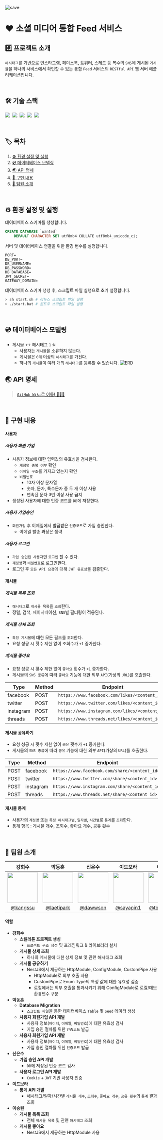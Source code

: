 ![save](https://github.com/Wanted-Pre-Onboarding-Team-E/social-media-integration-feed/assets/68440583/4f74e658-1226-4caa-82c2-80885ed1b49d)

# :heart: 소셜 미디어 통합 Feed 서비스

## #️⃣ 프로젝트 소개

`해시태그`를 기반으로 인스타그램, 페이스북, 트위터, 스레드 등 복수의 `SNS`에 게시된 `게시물`을 하나의 서비스에서 확인할 수 있는 통합 `Feed` 서비스의 `RESTful API` 웹 서버
애플리케이션입니다.

<br>

## 🛠️ 기술 스택

<img src="https://img.shields.io/badge/Node.js-version_18-339933">&nbsp;
<img src="https://img.shields.io/badge/ Nest.js-version_10-E0234E">&nbsp;
<img src="https://img.shields.io/badge/TypeScript-version_5-3178C6">&nbsp;
<img src="https://img.shields.io/badge/TypeORM-version_0.3-fcad03">&nbsp;
<img src="https://img.shields.io/badge/MySQL-version_8-00758F">&nbsp;

<br>

## 🏷️ 목차

1. [:gear: 환경 설정 및 실행](#gear-환경-설정-및-실행)
2. [:cd: 데이터베이스 모델링](#cd-데이터베이스-모델링)
3. [:earth_asia: API 명세](#earth_asia-API-명세)
4. [:bookmark_tabs: 구현 내용](#bookmark_tabs-구현-내용)
5. [:wave: 팀원 소개](#wave-팀원-소개)

<br>

## :gear: 환경 설정 및 실행

데이터베이스 스키마를 생성합니다.

```sql
CREATE DATABASE `wanted`
    DEFAULT CHARACTER SET utf8mb4 COLLATE utf8mb4_unicode_ci;
```

서버 및 데이터베이스 연결을 위한 환경 변수를 설정합니다.

```dotenv
PORT=
DB_PORT=
DB_USERNAME=
DB_PASSWORD=
DB_DATABASE=
JWT_SECRET=
GATEWAY_DOMAIN=
```

데이터베이스 스키마 생성 후, 스크립트 파일 실행으로 초기 설정합니다.

```bash
> sh start.sh # 리눅스 스크립트 파일 실행
> ./start.bat # 윈도우 스크립트 파일 실행
```

<br>

## :cd: 데이터베이스 모델링

- 게시물 ↔️ 해시태그 `1:N`
    - 사용자는 `게시물`을 소유하지 않는다.
    - 게시물은 `0개` 이상의 `해시태그`를 가진다.
    - 하나의 `게시물`이 여러 개의 `해시태그`를 등록할 수 있습니다.
      ![ERD](https://hackmd.io/_uploads/r1phpypMT.png)

## :earth_asia: API 명세

> [`GitHub Wiki`로 이동! 🏃🏻‍💨](https://github.com/Wanted-Pre-Onboarding-Team-E/social-media-integration-feed/wiki/REST-API)

<br>

## :bookmark_tabs: 구현 내용

#### 사용자

##### 사용자 회원 가입

- 사용자 정보에 대한 입력값의 유효성을 검사한다.
    - `계정명 중복 여부` 확인
    - `이메일 구조`를 가지고 있는지 확인
    - `비밀번호`
        - 10자 이상 문자열
        - 숫자, 문자, 특수문자 중 두 개 이상 사용
        - 연속된 문자 3번 이상 사용 금지
- 생성된 사용자에 대한 인증 코드를 `DB`에 저장한다.

##### 사용자 가입승인

- `회원가입` 후 이메일에서 발급받은 `인증코드`로 가입 승인한다.
    - 이메일 발송 과정은 생략

##### 사용자 로그인

- `가입 승인된 사용자`만 `로그인` 할 수 있다.
- `계정명`과 `비밀번호`로 로그인한다.
- 로그인 후 `모든 API 요청`에 대해 `JWT 유효성`을 검증한다.

#### 게시물

##### 게시물 목록 조회

- `해시태그`로 `게시물 목록`을 `조회`한다.
- 정렬, 검색, 페이지네이션, `SNS`별 필터링이 적용된다.

##### 게시물 상세 조회

- `특정 게시물`에 대한 모든 필드를 `조회`한다.
- 요청 성공 시 횟수 제한 없이 조회수가 `+1` 증가한다.

##### 게시물 좋아요

- 요청 성공 시 횟수 제한 없이 `좋아요` 횟수가 `+1` 증가한다.
- 게시물의 `SNS 종류`에 따라 `좋아요` 기능에 대한 외부 `API`(가상의 `URL`)를 호출한다.

| Type      | Method | Endpoint                                       |
|-----------|--------|------------------------------------------------|
| facebook  | POST   | `https://www.facebook.com/likes/<content_id>`  |
| twitter   | POST   | `https://www.twitter.com/likes/<content_id>`   |
| instagram | POST   | `https://www.instagram.com/likes/<content_id>` |
| threads   | POST   | `https://www.threads.net/likes/<content_id>`   |

#### 게시물 공유하기

- 요청 성공 시 횟수 제한 없이 `공유` 횟수가 `+1` 증가한다.
- 게시물의 `SNS 종류`에 따라 `공유` 기능에 대한 외부 `API`(가상의 `URL`)를 호출한다.

| Type | Method    | Endpoint                                       |
|------|-----------|------------------------------------------------|
| POST | facebook  | `https://www.facebook.com/share/<content_id>`  |
| POST | twitter   | `https://www.twitter.com/share/<content_id>`   |
| POST | instagram | `https://www.instagram.com/share/<content_id>` |
| POST | threads   | `https://www.threads.net/share/<content_id>`   |

#### 게시물 통계

- 사용자의 `계정명` 또는 `특정 해시태그별`, `일자별`, `시간별`로 `통계`를 `조회`한다.
- 통계 항목 : 게시물 개수, 조회수, 좋아요 개수, 공유 횟수

<br>

## :wave: 팀원 소개

|                                강희수                                |                                박동훈                                |                                신은수                                |                               이드보라                                |                                이승원                                |
|:-----------------------------------------------------------------:|:-----------------------------------------------------------------:|:-----------------------------------------------------------------:|:-----------------------------------------------------------------:|:-----------------------------------------------------------------:|
| <img src="https://hackmd.io/_uploads/H1Honf0fp.jpg" width="100"/> | <img src="https://hackmd.io/_uploads/B12ir7pGp.png" width="100"/> | <img src="https://hackmd.io/_uploads/HyZ86pjzp.png" width="100"/> | <img src="https://hackmd.io/_uploads/ByC5xOhz6.jpg" width="100"/> | <img src="https://hackmd.io/_uploads/B19HTJ6zp.jpg" width="100"/> |
|              [@kangssu](https://github.com/kangssu)               |            [@laetipark](https://github.com/laetipark)             |              [@dawwson](https://github.com/dawwson)               |             [@sayapin1](https://github.com/sayapin1)              |             [@tomeee11](https://github.com/tomeee11)              |

#### 역할

- **강희수**
    - **스켈레톤 프로젝트 생성**
        - `프로젝트 구조 생성` 및 프레임워크 & 라이브러리 설치
    - **게시물 상세 조회**
        - 하나의 게시물에 대한 상세 정보 및 관련 해시태그 조회
    - **게시물 공유하기**
        - NestJS에서 제공하는 HttpModule, ConfigModule, CustomPipe 사용
            - HttpModule로 외부 호출 사용
            - CustomPipe로 Enum Type의 특정 값에 대한 유효성 검증
            - 로컬에서는 외부 호출을 통과시키기 위해 ConfigModule로 로컬/데브 환경변수 구분
- **박동훈**
    - **Database Migration**
        - `스크립트 파일`을 통한 데이터베이스 `Table` 및 `Seed` 데이터 생성
    - **사용자 회원가입 API 개발**
        - 사용자 정보(`아이디`, `이메일`, `비밀번호`)에 대한 유효성 검사
        - 가입 승인 절차를 위한 `인증코드` 발급
    - **사용자 회원가입 API 개발**
        - 사용자 정보(`아이디`, `이메일`, `비밀번호`)에 대한 유효성 검사
        - 가입 승인 절차를 위한 `인증코드` 발급
- **신은수**
    - **가입 승인 API 개발**
        - `DB`에 저장된 인증 코드 검사
    - **사용자 로그인 API 개발**
        - `Cookie` + `JWT` 기반 사용자 인증
- **이드보라**
    - **통계 API 개발**
        - 해시태그/일자/시간별 `게시물 개수`, `조회수`, `좋아요 개수`, `공유 횟수`의 `통계` 결과 조회
- **이승원**
    - **게시물 목록 조회**
        - 전체 `게시물 목록` 및 관련 `해시태그` 조회
    - **게시물 좋아요**
        - NestJS에서 제공하는 HttpModule 사용

